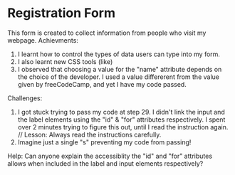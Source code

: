 # Registration Form
This form is created to collect information from people who visit my webpage.
Achievments:
1. I learnt how to control the types of data users can type into my form.
2. I also learnt new CSS tools (like)
3. I observed that choosing a value for the "name" attribute depends on the choice of the developer. I used a value differerent from the value given by freeCodeCamp, and yet I have my code passed.

Challenges:
1. I got stuck trying to pass my code at step 29. I didn't link the input and the label elements using the "id" & "for" attributes respectively. I spent over 2 minutes trying to figure this out, until I read the instruction again. // Lesson: Always read the instructions carefully.
2. Imagine just a single "s" preventing my code from passing!


Help: Can anyone explain the accessiblity the "id" and "for" attributes allows when included in the label and input elements respectively?